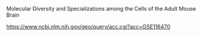 


Molecular Diversity and Specializations among the Cells of the Adult Mouse Brain

https://www.ncbi.nlm.nih.gov/geo/query/acc.cgi?acc=GSE116470
